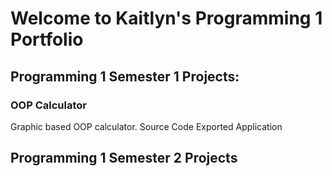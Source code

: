 # Welcome to Kaitlyn's Programming 1 Portfolio

## Programming 1 Semester 1 Projects: 

### OOP Calculator
Graphic based OOP calculator.
Source Code
Exported Application

## Programming 1 Semester 2 Projects
